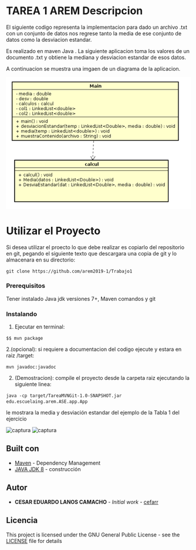# TAREA 1 AREM Descripcion

El siguiente codigo representa la implementacion para dado un archivo .txt con un conjunto de datos nos regrese tanto
la media de ese conjunto de datos como la desviacion estandar.

Es realizado en maven Java .
La siguiente aplicacion toma los valores de un documento .txt y obtiene la mediana y desviacion estandar de esos datos.

A continuacion se muestra una imgaen de un diagrama de la aplicacion.

 ![](img/diag.png)
 
 # Utilizar el Proyecto
 Si desea utilizar el proecto lo que debe realizar es copiarlo del repositorio en git, pegando el siguiente texto que descargara una copia de git y lo almacenara en su directorio:
 
 ```
git clone https://github.com/arem2019-1/Trabajo1
```

### Prerequisitos

Tener instalado Java jdk versiones 7+, Maven comandos y git

### Instalando

1. Ejecutar en terminal:

```
$$ mvn package
```
2.(opcional):
si requiere a documentacion del codigo ejecute y estara en raiz /target:

```
mvn javadoc:javadoc
```

2. (Demostracion):
  compile el proyecto desde la carpeta raiz ejecutando la siguiente linea:
  
```
java -cp target/TareaMVNGit-1.0-SNAPSHOT.jar edu.escuelaing.arem.ASE.app.App
```
  le mostrara la media y desviación estandar del ejemplo de la Tabla 1 del ejercicio
  
  ![captura](https://user-images.githubusercontent.com/26507566/44247212-5ce6b000-a1a8-11e8-922c-fa705cb02cb7.PNG)
  ![captura](https://user-images.githubusercontent.com/26507566/44247252-9d462e00-a1a8-11e8-9246-f4d6db77b244.PNG)
  

## Built con

* [Maven](https://maven.apache.org/) - Dependency Management
* [JAVA JDK 8](http://www.oracle.com/technetwork/java/javase/overview/index.html) - construcción

## Autor
* **CESAR EDUARDO LANOS CAMACHO** - *Initial work* - [cefarr](https://github.com/cefarr)

## Licencia

This project is licensed under the GNU General Public License - see the [LICENSE](LICENSE) file for details